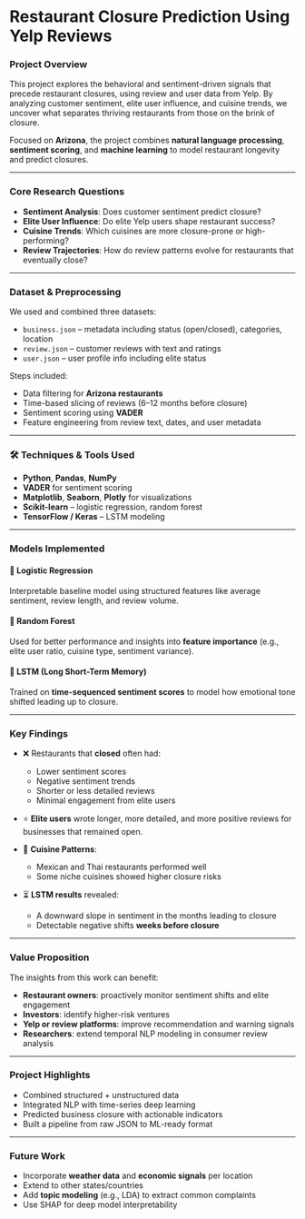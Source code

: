 #  Restaurant Closure Prediction Using Yelp Reviews

###  Project Overview
This project explores the behavioral and sentiment-driven signals that precede restaurant closures, using review and user data from Yelp. By analyzing customer sentiment, elite user influence, and cuisine trends, we uncover what separates thriving restaurants from those on the brink of closure.

Focused on **Arizona**, the project combines **natural language processing**, **sentiment scoring**, and **machine learning** to model restaurant longevity and predict closures.

---

### Core Research Questions
-  **Sentiment Analysis**: Does customer sentiment predict closure?
-  **Elite User Influence**: Do elite Yelp users shape restaurant success?
-  **Cuisine Trends**: Which cuisines are more closure-prone or high-performing?
-  **Review Trajectories**: How do review patterns evolve for restaurants that eventually close?

---

###  Dataset & Preprocessing
We used and combined three datasets:
- `business.json` – metadata including status (open/closed), categories, location
- `review.json` – customer reviews with text and ratings
- `user.json` – user profile info including elite status

Steps included:
- Data filtering for **Arizona restaurants**
- Time-based slicing of reviews (6–12 months before closure)
- Sentiment scoring using **VADER**
- Feature engineering from review text, dates, and user metadata

---

### 🛠 Techniques & Tools Used
- **Python**, **Pandas**, **NumPy**
- **VADER** for sentiment scoring
- **Matplotlib**, **Seaborn**, **Plotly** for visualizations
- **Scikit-learn** – logistic regression, random forest
- **TensorFlow / Keras** – LSTM modeling

---

###  Models Implemented

#### 🔹 Logistic Regression  
Interpretable baseline model using structured features like average sentiment, review length, and review volume.

#### 🔹 Random Forest  
Used for better performance and insights into **feature importance** (e.g., elite user ratio, cuisine type, sentiment variance).

#### 🔹 LSTM (Long Short-Term Memory)  
Trained on **time-sequenced sentiment scores** to model how emotional tone shifted leading up to closure.

---

###  Key Findings

- ❌ Restaurants that **closed** often had:
  - Lower sentiment scores
  - Negative sentiment trends
  - Shorter or less detailed reviews
  - Minimal engagement from elite users

- ⭐ **Elite users** wrote longer, more detailed, and more positive reviews for businesses that remained open.

- 🍲 **Cuisine Patterns**:
  - Mexican and Thai restaurants performed well
  - Some niche cuisines showed higher closure risks

- ⏳ **LSTM results** revealed:
  - A downward slope in sentiment in the months leading to closure
  - Detectable negative shifts **weeks before closure**

---

###  Value Proposition

The insights from this work can benefit:
- **Restaurant owners**: proactively monitor sentiment shifts and elite engagement
- **Investors**: identify higher-risk ventures
- **Yelp or review platforms**: improve recommendation and warning signals
- **Researchers**: extend temporal NLP modeling in consumer review analysis

---

###  Project Highlights
-  Combined structured + unstructured data
-  Integrated NLP with time-series deep learning
-  Predicted business closure with actionable indicators
-  Built a pipeline from raw JSON to ML-ready format

---

###  Future Work
- Incorporate **weather data** and **economic signals** per location
- Extend to other states/countries
- Add **topic modeling** (e.g., LDA) to extract common complaints
- Use SHAP for deep model interpretability

